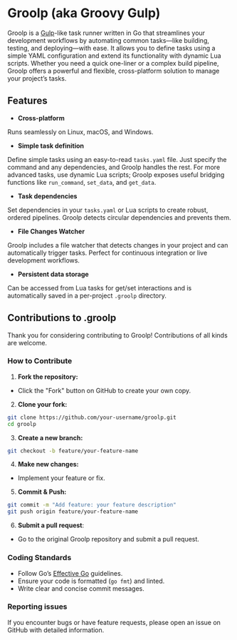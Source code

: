 # Groolp (aka Groovy Gulp)

Groolp is a [Gulp](https://gulpjs.com)-like task runner written in Go that streamlines your development 
workflows by automating common tasks—like building, testing, and deploying—with ease. It allows you to 
define tasks using a simple YAML configuration and extend its functionality with dynamic Lua scripts. 
Whether you need a quick one-liner or a complex build pipeline, Groolp offers a powerful and flexible, 
cross-platform solution to manage your project’s tasks.

## Features

- **Сross-platform**

Runs seamlessly on Linux, macOS, and Windows.
- **Simple task definition**

Define simple tasks using an easy-to-read `tasks.yaml` file. Just specify the command and any dependencies, 
and Groolp handles the rest. For more advanced tasks, use dynamic Lua scripts; Groolp exposes useful 
bridging functions like `run_command`, `set_data`, and `get_data`.
- **Task dependencies**

Set dependencies in your `tasks.yaml` or Lua scripts to create robust, ordered pipelines. Groolp detects 
circular dependencies and prevents them.
- **File Changes Watcher**

Groolp includes a file watcher that detects changes in your project and can automatically trigger 
tasks. Perfect for continuous integration or live development workflows.
- **Persistent data storage**

Can be accessed from Lua tasks for get/set interactions and is automatically saved in a per-project `.groolp` directory.

## Contributions to .groolp

Thank you for considering contributing to Groolp! Contributions of all kinds are welcome.

### How to Contribute

1. **Fork the repository:**
- Click the "Fork" button on GitHub to create your own copy.

2. **Clone your fork:**
```bash
git clone https://github.com/your-username/groolp.git
cd groolp
```

3. **Create a new branch:**
```bash
git checkout -b feature/your-feature-name
```

4. **Make new changes:**
- Implement your feature or fix.

5. **Commit & Push:**
```bash
git commit -m "Add feature: your feature description"
git push origin feature/your-feature-name
```

6. **Submit a pull request**:
- Go to the original Groolp repository and submit a pull request.

### Coding Standards 
- Follow Go’s [Effective Go](https://go.dev/doc/effective_go) guidelines.
- Ensure your code is formatted (`go fmt`) and linted.
- Write clear and concise commit messages.

### Reporting issues
If you encounter bugs or have feature requests, please open an issue on GitHub with detailed information.

